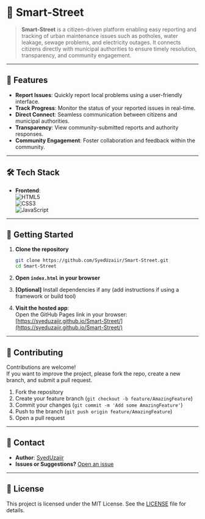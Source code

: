 # 🚦 Smart-Street

> **Smart-Street** is a citizen-driven platform enabling easy reporting and tracking of urban maintenance issues such as potholes, water leakage, sewage problems, and electricity outages. It connects citizens directly with municipal authorities to ensure timely resolution, transparency, and community engagement.

---

## 🌟 Features

- **Report Issues**: Quickly report local problems using a user-friendly interface.
- **Track Progress**: Monitor the status of your reported issues in real-time.
- **Direct Connect**: Seamless communication between citizens and municipal authorities.
- **Transparency**: View community-submitted reports and authority responses.
- **Community Engagement**: Foster collaboration and feedback within the community.

---

## 🛠️ Tech Stack

- **Frontend**:  
  ![HTML5](https://img.shields.io/badge/HTML5-E34F26?logo=html5&logoColor=fff&style=flat)  
  ![CSS3](https://img.shields.io/badge/CSS3-1572B6?logo=css3&logoColor=fff&style=flat)  
  ![JavaScript](https://img.shields.io/badge/JavaScript-F7DF1E?logo=javascript&logoColor=222&style=flat)

---

## 🚀 Getting Started

1. **Clone the repository**
    ```bash
    git clone https://github.com/SyedUzaiir/Smart-Street.git
    cd Smart-Street
    ```

2. **Open `index.html` in your browser**

3. **[Optional]** Install dependencies if any (add instructions if using a framework or build tool)
4. **Visit the hosted app**:  
   Open the GitHub Pages link in your browser:  
   [https://syeduzaiir.github.io/Smart-Street/](https://syeduzaiir.github.io/Smart-Street/)

---

## 🤝 Contributing

Contributions are welcome!  
If you want to improve the project, please fork the repo, create a new branch, and submit a pull request.

1. Fork the repository
2. Create your feature branch (`git checkout -b feature/AmazingFeature`)
3. Commit your changes (`git commit -m 'Add some AmazingFeature'`)
4. Push to the branch (`git push origin feature/AmazingFeature`)
5. Open a pull request

---

## 📧 Contact

- **Author**: [SyedUzaiir](https://github.com/SyedUzaiir)
- **Issues or Suggestions?** [Open an issue](https://github.com/SyedUzaiir/Smart-Street/issues)

---

## 📜 License

This project is licensed under the MIT License. See the [LICENSE](LICENSE) file for details.

